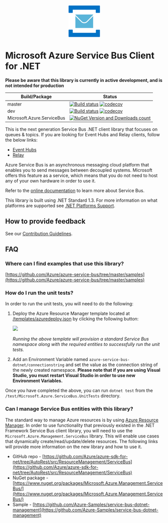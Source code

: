 ﻿<p align="center">
  <img src="service-bus.png" alt="Microsoft Azure Relay" width="100"/>
</p>

# Microsoft Azure Service Bus Client for .NET

**Please be aware that this library is currently in active development, and is not intended for production**

|Build/Package|Status|
|------|-------------|
|master|[![Build status](https://ci.appveyor.com/api/projects/status/anpaipqto58ka5lk/branch/master?svg=true)](https://ci.appveyor.com/project/jtaubensee/azure-service-bus-dotnet/branch/master) [![codecov](https://codecov.io/gh/Azure/azure-service-bus-dotnet/branch/master/graph/badge.svg)](https://codecov.io/gh/Azure/azure-service-bus-dotnet)|
|dev|[![Build status](https://ci.appveyor.com/api/projects/status/anpaipqto58ka5lk/branch/master?svg=true)](https://ci.appveyor.com/project/jtaubensee/azure-service-bus-dotnet/branch/dev) [![codecov](https://codecov.io/gh/Azure/azure-service-bus-dotnet/branch/dev/graph/badge.svg)](https://codecov.io/gh/Azure/azure-service-bus-dotnet)|
|Microsoft.Azure.ServiceBus|[![NuGet Version and Downloads count](https://buildstats.info/nuget/Microsoft.Azure.ServiceBus?includePreReleases=true)](https://www.nuget.org/packages/Microsoft.Azure.ServiceBus/)|

This is the next generation Service Bus .NET client library that focuses on queues & topics. If you are looking for Event Hubs and Relay clients, follow the below links:
* [Event Hubs](https://github.com/azure/azure-event-hubs-dotnet)
* [Relay](https://github.com/azure/azure-relay-dotnet)

Azure Service Bus is an asynchronous messaging cloud platform that enables you to send messages between decoupled systems. Microsoft offers this feature as a service, which means that you do not need to host any of your own hardware in order to use it.

Refer to the [online documentation](https://azure.microsoft.com/services/service-bus/) to learn more about Service Bus.

This library is built using .NET Standard 1.3. For more information on what platforms are supported see [.NET Platforms Support](https://docs.microsoft.com/en-us/dotnet/articles/standard/library#net-platforms-support).

## How to provide feedback

See our [Contribution Guidelines](./.github/CONTRIBUTING.md).

## FAQ

### Where can I find examples that use this library?

[https://github.com/Azure/azure-service-bus/tree/master/samples](https://github.com/Azure/azure-service-bus/tree/master/samples)

### How do I run the unit tests? 

In order to run the unit tests, you will need to do the following:

1. Deploy the Azure Resource Manager template located at [/templates/azuredeploy.json](/templates/azuredeploy.json) by clicking the following button:

    <a href="https://portal.azure.com/#create/Microsoft.Template/uri/https%3A%2F%2Fraw.githubusercontent.com%2FAzure%2Fazure-service-bus-dotnet%2Fmaster%2Fbuild%2Fazuredeploy.json" target="_blank">
        <img src="http://azuredeploy.net/deploybutton.png"/>
    </a>

    *Running the above template will provision a standard Service Bus namespace along with the required entities to successfully run the unit tests.*

1. Add an Environment Variable named `azure-service-bus-dotnet/connectionstring` and set the value as the connection string of the newly created namespace. **Please note that if you are using Visual Studio, you must restart Visual Studio in order to use new Environment Variables.**

Once you have completed the above, you can run `dotnet test` from the `/test/Microsoft.Azure.ServiceBus.UnitTests` directory.

### Can I manage Service Bus entities with this library?

The standard way to manage Azure resources is by using [Azure Resource Manager](https://docs.microsoft.com/en-us/azure/azure-resource-manager/resource-group-overview). In order to use functionality that previously existed in the .NET Framework Service Bus client library, you will need to use the `Microsoft.Azure.Management.ServiceBus` library. This will enable use cases that dynamically create/read/update/delete resources. The following links will provide more information on the new library and how to use it.

* GitHub repo - [https://github.com/Azure/azure-sdk-for-net/tree/AutoRest/src/ResourceManagement/ServiceBus](https://github.com/Azure/azure-sdk-for-net/tree/AutoRest/src/ResourceManagement/ServiceBus)
* NuGet package - [https://www.nuget.org/packages/Microsoft.Azure.Management.ServiceBus/](https://www.nuget.org/packages/Microsoft.Azure.Management.ServiceBus/)
* Sample - [https://github.com/Azure-Samples/service-bus-dotnet-management](https://github.com/Azure-Samples/service-bus-dotnet-management)
